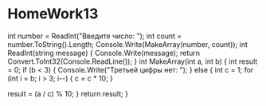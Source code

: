 # HomeWork13
int number = ReadInt("Введите число: ");
int count = number.ToString().Length;
Console.Write(MakeArray(number, count));
int ReadInt(string message)
{
Console.Write(message);
return Convert.ToInt32(Console.ReadLine());
}
int MakeArray(int a, int b)
{
int result = 0;
if (b < 3)
{
Console.Write("Третьей цифры нет: ");
}
else
{
int c = 1;
for (int i = b; i > 3; i--)
{
c = c * 10;
}

result = (a / c) % 10;
}
return result;
}

